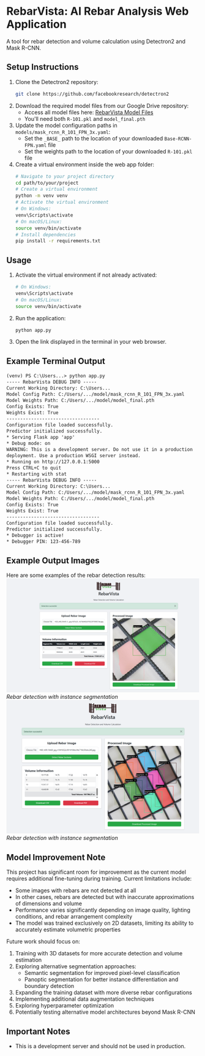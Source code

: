 # RebarVista: AI Rebar Analysis Web Application
A tool for rebar detection and volume calculation using Detectron2 and Mask R-CNN. 
## Setup Instructions
1. Clone the Detectron2 repository:
   ```bash
   git clone https://github.com/facebookresearch/detectron2
   ```
2. Download the required model files from our Google Drive repository:
   - Access all model files here: [RebarVista Model Files](https://drive.google.com/drive/folders/1bXmBKyZlDxDyZifHVBVSFXJZoFofEVYZ?usp=sharing)
   - You'll need both `R-101.pkl` and `model_final.pth`
3. Update the model configuration paths in `models/mask_rcnn_R_101_FPN_3x.yaml`:
   - Set the `_BASE_` path to the location of your downloaded `Base-RCNN-FPN.yaml` file
   - Set the weights path to the location of your downloaded `R-101.pkl` file
4. Create a virtual environment inside the web app folder:
   ```bash
   # Navigate to your project directory
   cd path/to/your/project
   # Create a virtual environment
   python -m venv venv
   # Activate the virtual environment
   # On Windows:
   venv\Scripts\activate
   # On macOS/Linux:
   source venv/bin/activate
   # Install dependencies
   pip install -r requirements.txt
   ```
## Usage
1. Activate the virtual environment if not already activated:
   ```bash
   # On Windows:
   venv\Scripts\activate
   # On macOS/Linux:
   source venv/bin/activate
   ```
2. Run the application:
   ```bash
   python app.py
   ```
3. Open the link displayed in the terminal in your web browser.
## Example Terminal Output
```
(venv) PS C:\Users...> python app.py 
----- RebarVista DEBUG INFO -----
Current Working Directory: C:\Users...
Model Config Path: C:/Users/.../model/mask_rcnn_R_101_FPN_3x.yaml
Model Weights Path: C:/Users/.../model/model_final.pth
Config Exists: True
Weights Exist: True
----------------------------------
Configuration file loaded successfully.
Predictor initialized successfully.
* Serving Flask app 'app'
* Debug mode: on
WARNING: This is a development server. Do not use it in a production deployment. Use a production WSGI server instead.
* Running on http://127.0.0.1:5000
Press CTRL+C to quit
* Restarting with stat
----- RebarVista DEBUG INFO -----
Current Working Directory: C:\Users...
Model Config Path: C:/Users/.../model/mask_rcnn_R_101_FPN_3x.yaml 
Model Weights Path: C:/Users/.../model/model_final.pth
Config Exists: True
Weights Exist: True
----------------------------------
Configuration file loaded successfully.
Predictor initialized successfully.
* Debugger is active!
* Debugger PIN: 123-456-789
```
## Example Output Images
Here are some examples of the rebar detection results:
![Rebar Detection Example 1](Example%20Output%20Images/output1.png)
*Rebar detection with instance segmentation*
![Rebar Detection Example 2](Example%20Output%20Images/output2.png)
*Rebar detection with instance segmentation*

## Model Improvement Note
This project has significant room for improvement as the current model requires additional fine-tuning during training. Current limitations include:
- Some images with rebars are not detected at all
- In other cases, rebars are detected but with inaccurate approximations of dimensions and volume
- Performance varies significantly depending on image quality, lighting conditions, and rebar arrangement complexity
- The model was trained exclusively on 2D datasets, limiting its ability to accurately estimate volumetric properties

Future work should focus on:
1. Training with 3D datasets for more accurate detection and volume estimation
2. Exploring alternative segmentation approaches:
   - Semantic segmentation for improved pixel-level classification
   - Panoptic segmentation for better instance differentiation and boundary detection
3. Expanding the training dataset with more diverse rebar configurations
4. Implementing additional data augmentation techniques
5. Exploring hyperparameter optimization
6. Potentially testing alternative model architectures beyond Mask R-CNN

## Important Notes
- This is a development server and should not be used in production.
